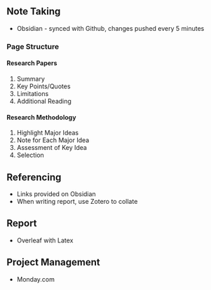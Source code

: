 ## Note Taking
- Obsidian - synced with Github, changes pushed every 5 minutes
### Page Structure
#### Research Papers
1. Summary
2. Key Points/Quotes
3. Limitations
4. Additional Reading
#### Research Methodology

1. Highlight Major Ideas
2. Note for Each Major Idea
3. Assessment of Key Idea
4. Selection
## Referencing
- Links provided on Obsidian
- When writing report, use Zotero to collate
## Report
- Overleaf with Latex
## Project Management
- Monday.com